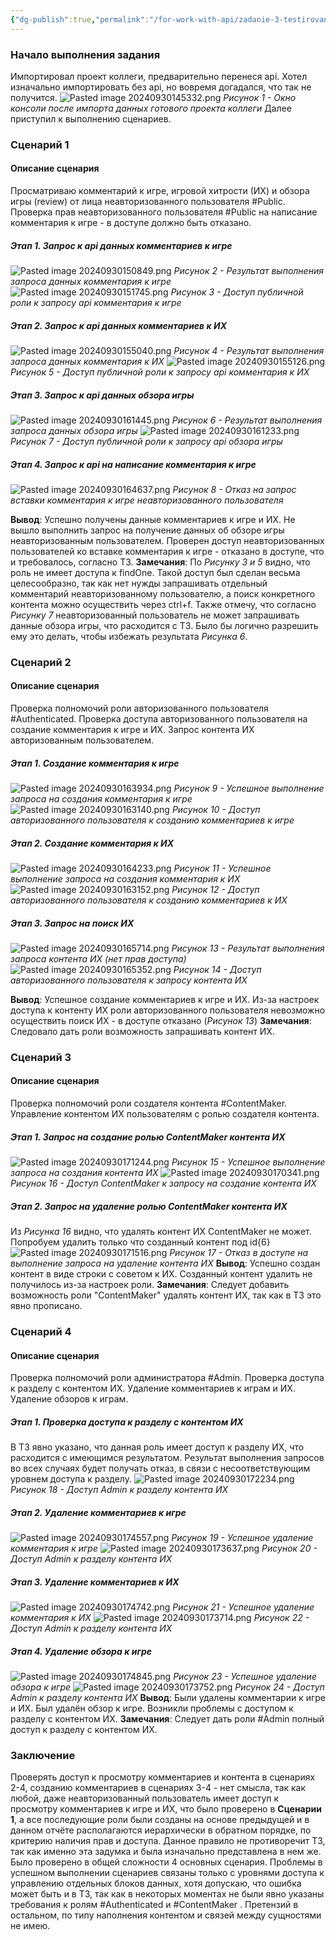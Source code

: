 ```yaml
---
{"dg-publish":true,"permalink":"/for-work-with-api/zadanie-3-testirovanie-gotovogo-api/","noteIcon":""}
---
```


### Начало выполнения задания
Импортировал проект коллеги, предварительно перенеся api.
Хотел изначально импортировать без api, но вовремя догадался, что так не получится.
![Pasted image 20240930145332.png](/img/user/Pasted%20image%2020240930145332.png)
_Рисунок 1 - Окно консоли после импорта данных готового проекта коллеги_
Далее приступил к выполнению сценариев.
### Сценарий 1
#### Описание сценария
Просматриваю комментарий к игре, игровой хитрости (ИХ) и обзора игры (review) от лица неавторизованного пользователя #Public. Проверка прав неавторизованного пользователя #Public на написание комментария к игре - в доступе должно быть отказано.
##### Этап 1. Запрос к api данных комментариев к игре
![Pasted image 20240930150849.png](/img/user/Pasted%20image%2020240930150849.png)
_Рисунок 2 - Результат выполнения запроса данных комментария к игре_
![Pasted image 20240930151745.png](/img/user/Pasted%20image%2020240930151745.png)
_Рисунок 3 - Доступ публичной роли к запросу api комментария к игре_
##### Этап 2. Запрос к api данных комментариев к ИХ
![Pasted image 20240930155040.png](/img/user/Pasted%20image%2020240930155040.png)
_Рисунок 4 - Результат выполнения запроса данных комментария к ИХ_
![Pasted image 20240930155126.png](/img/user/Pasted%20image%2020240930155126.png)
_Рисунок 5 - Доступ публичной роли к запросу api комментария к ИХ_
##### Этап 3. Запрос к api данных обзора игры
![Pasted image 20240930161445.png](/img/user/Pasted%20image%2020240930161445.png)
_Рисунок 6 - Результат выполнения запроса данных обзора игры_
![Pasted image 20240930161233.png](/img/user/Pasted%20image%2020240930161233.png)
_Рисунок 7 - Доступ публичной роли к запросу api обзора игры_
##### Этап 4. Запрос к api на написание комментария к игре
![Pasted image 20240930164637.png](/img/user/Pasted%20image%2020240930164637.png)
_Рисунок 8 - Отказ на запрос вставки комментария к игре неавторизованного пользователя_

**Вывод**: Успешно получены данные комментариев к игре и ИХ. Не вышло выполнить запрос на получение данных об обзоре игры неавторизованным пользователем. Проверен доступ неавторизованных пользователей ко вставке комментария к игре - отказано в доступе, что и требовалось, согласно ТЗ.
**Замечания**: По _Рисунку 3 и 5_ видно, что роль не имеет доступа к findOne. Такой доступ был сделан весьма целесообразно, так как нет нужды запрашивать отдельный комментарий неавторизованному пользователю, а поиск конкретного контента можно осуществить через ctrl+f.
Также отмечу, что согласно _Рисунку 7_ неавторизованный пользователь не может запрашивать данные обзора игры, что расходится с ТЗ. Было бы логично разрешить ему это делать, чтобы избежать результата _Рисунка 6_.
### Сценарий 2
#### Описание сценария
Проверка полномочий роли авторизованного пользователя #Authenticated.
Проверка доступа авторизованного пользователя на создание комментария к игре и ИХ. Запрос контента ИХ авторизованным пользователем.
##### Этап 1. Создание комментария к игре
![Pasted image 20240930163934.png](/img/user/Pasted%20image%2020240930163934.png)
_Рисунок 9 - Успешное выполнение запроса на создания комментария к игре_
![Pasted image 20240930163140.png](/img/user/Pasted%20image%2020240930163140.png)
_Рисунок 10 - Доступ авторизованного пользователя к созданию комментариев к игре_
##### Этап 2. Создание комментария к ИХ
![Pasted image 20240930164233.png](/img/user/Pasted%20image%2020240930164233.png)
_Рисунок 11 - Успешное выполнение запроса на создания комментария к ИХ_
![Pasted image 20240930163152.png](/img/user/Pasted%20image%2020240930163152.png)
_Рисунок 12 - Доступ авторизованного пользователя к созданию комментариев к ИХ_
##### Этап 3. Запрос на поиск ИХ
![Pasted image 20240930165714.png](/img/user/Pasted%20image%2020240930165714.png)
_Рисунок 13 - Результат выполнения запроса контента ИХ (нет прав доступа)_
![Pasted image 20240930165352.png](/img/user/Pasted%20image%2020240930165352.png)
_Рисунок 14 - Доступ авторизованного пользователя к запросу контента ИХ_

**Вывод**: Успешное создание комментариев к игре и ИХ. Из-за настроек доступа к контенту ИХ роли авторизованного пользователя невозможно осуществить поиск ИХ - в доступе отказано (_Рисунок 13_)
**Замечания**: Следовало дать роли возможность запрашивать контент ИХ.
### Сценарий 3
#### Описание сценария
Проверка полномочий роли создателя контента #ContentMaker.
Управление контентом ИХ пользователям с ролью создателя контента.
##### Этап 1. Запрос на создание ролью ContentMaker контента ИХ
![Pasted image 20240930171244.png](/img/user/Pasted%20image%2020240930171244.png)
_Рисунок 15 - Успешное выполнение запроса на создания контента ИХ_
![Pasted image 20240930170341.png](/img/user/Pasted%20image%2020240930170341.png)
_Рисунок 16 - Доступ ContentMaker к запросу на создание контента ИХ_
##### Этап 2. Запрос на удаление ролью ContentMaker контента ИХ
Из _Рисунка 16_ видно, что удалять контент ИХ ContentMaker не может.
Попробуем удалить только что созданный контент под id{6}
![Pasted image 20240930171516.png](/img/user/Pasted%20image%2020240930171516.png)
_Рисунок 17 - Отказ в доступе на выполнение запроса на удаление контента ИХ_
**Вывод**: Успешно создан контент в виде строки с советом к ИХ. Созданный контент удалить не получилось из-за настроек роли.
**Замечания**: Следует добавить возможность роли "ContentMaker" удалять контент ИХ, так как в ТЗ это явно прописано.
### Сценарий 4
#### Описание сценария
Проверка полномочий роли администратора #Admin.
Проверка доступа к разделу с контентом ИХ.
Удаление комментариев к играм и ИХ. Удаление обзоров к играм. 
##### Этап 1. Проверка доступа к разделу с контентом ИХ
В ТЗ явно указано, что данная роль имеет доступ к разделу ИХ, что расходится с имеющимся результатом. Результат выполнения запросов во всех случаях будет получать отказ, в связи с несоответствующим уровнем доступа к разделу.
![Pasted image 20240930172234.png](/img/user/Pasted%20image%2020240930172234.png)
_Рисунок 18 - Доступ Admin к разделу контента ИХ_
##### Этап 2. Удаление комментариев к игре
![Pasted image 20240930174557.png](/img/user/Pasted%20image%2020240930174557.png)
_Рисунок 19 - Успешное удаление комментария к игре_
![Pasted image 20240930173637.png](/img/user/Pasted%20image%2020240930173637.png)
_Рисунок 20 - Доступ Admin к разделу контента ИХ_
##### Этап 3. Удаление комментариев к ИХ
![Pasted image 20240930174742.png](/img/user/Pasted%20image%2020240930174742.png)
_Рисунок 21 - Успешное удаление комментария к ИХ_
![Pasted image 20240930173714.png](/img/user/Pasted%20image%2020240930173714.png)
_Рисунок 22 - Доступ Admin к разделу контента ИХ_
##### Этап 4. Удаление обзора к игре
![Pasted image 20240930174845.png](/img/user/Pasted%20image%2020240930174845.png)
_Рисунок 23 - Успешное удаление обзора к игре_
![Pasted image 20240930173752.png](/img/user/Pasted%20image%2020240930173752.png)
_Рисунок 24 - Доступ Admin к разделу контента ИХ_
**Вывод**: Были удалены комментарии к игре и ИХ. Был удалён обзор к игре. Возникли проблемы с доступом к разделу с контентом ИХ.
**Замечания**: Следует дать роли #Admin полный доступ к разделу с контентом ИХ.
### Заключение
Проверять доступ к просмотру комментариев и контента в сценариях 2-4, созданию комментариев в сценариях 3-4 - нет смысла, так как любой, даже неавторизованный пользователь имеет доступ к просмотру комментариев к игре и ИХ, что было проверено в **Сценарии 1**, а все последующие роли были созданы на основе предыдущей и в данном отчёте располагаются иерархически в обратном порядке, по критерию наличия прав и доступа. Данное правило не противоречит ТЗ, так как именно эта задумка и была изначально представлена в нем же.
Было проверено в общей сложности 4 основных сценария.
Проблемы в успешном выполнении сценариев связаны только с уровнями доступа к управлению отдельных блоков данных, хотя допускаю, что ошибка может быть и в ТЗ, так как в некоторых моментах не были явно указаны требования к ролям #Authenticated и #ContentMaker .
Претензий в остальном, по типу наполнения контентом и связей между сущностями не имею.